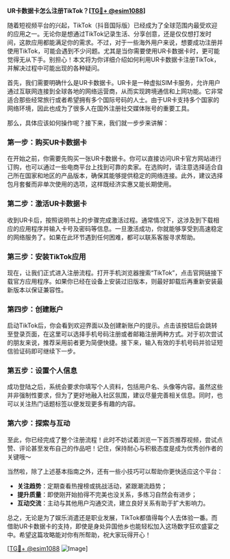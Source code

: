 **UR卡数据卡怎么注册TikTok？[[TG💪+ @esim1088](https://t.me/s/esim1088)]**

随着短视频平台的兴起，TikTok（抖音国际版）已经成为了全球范围内最受欢迎的应用之一。无论你是想通过TikTok记录生活、分享创意，还是仅仅想打发时间，这款应用都能满足你的需求。不过，对于一些海外用户来说，想要成功注册并使用TikTok，可能会遇到不少问题。尤其是当你需要使用UR卡数据卡时，更可能觉得无从下手。别担心！本文将为你详细介绍如何利用UR卡数据卡注册TikTok，并解决过程中可能出现的各种疑问。

首先，我们需要明确什么是UR卡数据卡。UR卡是一种虚拟SIM卡服务，允许用户通过互联网连接到全球各地的网络运营商，从而实现跨境通信和上网功能。它非常适合那些经常旅行或者希望拥有多个国际号码的人士。由于UR卡支持多个国家的网络环境，因此也成为了很多人在国外注册社交媒体账号的重要工具。

那么，具体应该如何操作呢？接下来，我们就一步步来讲解：

### 第一步：购买UR卡数据卡
在开始之前，你需要先购买一张UR卡数据卡。你可以直接访问UR卡官方网站进行订购，也可以通过一些电商平台上找到可靠的卖家。在选购时，请注意选择适合自己所在国家和地区的产品版本，确保其能够提供稳定的网络连接。此外，建议选择包月套餐而非单次使用的选项，这样既经济实惠又能长期使用。

### 第二步：激活UR卡数据卡
收到UR卡后，按照说明书上的步骤完成激活过程。通常情况下，这涉及到下载相应的应用程序并输入卡号及密码等信息。一旦激活成功，你就能够享受到高速稳定的网络服务了。如果在此环节遇到任何困难，都可以联系客服寻求帮助。

### 第三步：安装TikTok应用
现在，让我们正式进入注册流程。打开手机浏览器搜索“TikTok”，点击官网链接下载官方应用程序。如果你已经在设备上安装过旧版本，则最好卸载后再重新安装最新版本以保证兼容性。

### 第四步：创建账户
启动TikTok后，你会看到欢迎界面以及创建新账户的提示。点击该按钮后会跳转至登录页面，在这里可以选择手机号码注册或者邮箱注册两种方式。对于初次尝试的朋友来说，推荐采用前者更为简便快捷。接下来，输入有效的手机号码并验证短信验证码即可继续下一步。

### 第五步：设置个人信息
成功登陆之后，系统会要求你填写个人资料，包括用户名、头像等内容。虽然这些并非强制性要求，但为了更好地融入社区氛围，建议尽量完善相关信息。同时，也可以关注热门话题标签以便发现更多有趣的内容。

### 第六步：探索与互动
至此，你已经完成了整个注册流程！此时不妨试着浏览一下首页推荐视频，尝试点赞、评论甚至发布自己的作品吧！记住，保持耐心与积极态度是成为优秀创作者的关键哦～

当然啦，除了上述基本指南之外，还有一些小技巧可以帮助你更快适应这个平台：
- **关注趋势**：定期查看热搜榜或挑战活动，紧跟潮流趋势；
- **提升质量**：即使刚开始拍得不完美也没关系，多练习自然会有进步；
- **互动交流**：主动与其他用户沟通交流，建立良好关系有助于扩大影响力。

总之，无论是为了娱乐消遣还是职业发展，TikTok都值得每个人去体验一番。而借助UR卡数据卡的支持，即使是身处异国他乡也能轻松加入这场数字狂欢盛宴之中。希望这篇攻略能对你有所帮助，祝大家玩得开心！

[[TG💪+ @esim1088](https://t.me/s/esim1088) ![Image](https://i.postimg.cc/4NQfJmqS/Snipaste-2025-05-13-00-14-12.png)]